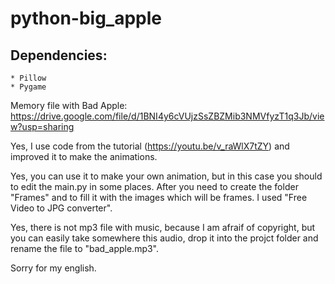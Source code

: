 # python-big_apple

## Dependencies:
    * Pillow
    * Pygame


Memory file with Bad Apple: https://drive.google.com/file/d/1BNI4y6cVUjzSsZBZMib3NMVfyzT1q3Jb/view?usp=sharing

Yes, I use code from the tutorial (https://youtu.be/v_raWlX7tZY) and improved it to make the animations.

Yes, you can use it to make your own animation, but in this case you should to edit the main.py in some places. After you need to create the folder "Frames" and to fill it with the images which will be frames. I used "Free Video to JPG converter". 

Yes, there is not mp3 file with music, because I am afraif of copyright, but you can easily take somewhere this audio, drop it into the projct folder and rename the file to "bad_apple.mp3".

Sorry for my english.

